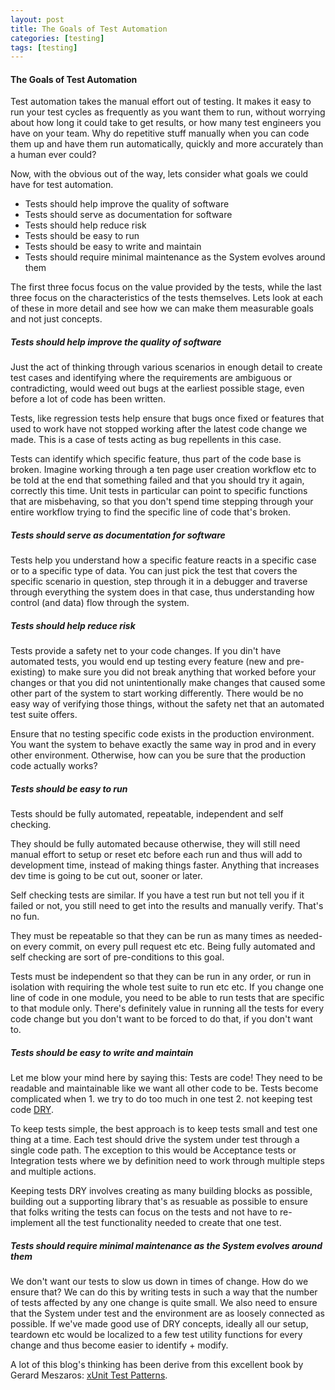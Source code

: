 ```yaml
---
layout: post
title: The Goals of Test Automation
categories: [testing]
tags: [testing]
---
```


#### The Goals of Test Automation

Test automation takes the manual effort out of testing. It makes it easy to run your test cycles as frequently as you want them to run, without worrying about how long it could take to get results, or how many test engineers you have on your team. Why do repetitive stuff manually when you can code them up and have them run automatically, quickly and more accurately than a human ever could?

Now, with the obvious out of the way, lets consider what goals we could
have for test automation.

* Tests should help improve the quality of software
* Tests should serve as documentation for software
* Tests should help reduce risk
* Tests should be easy to run
* Tests should be easy to write and maintain
* Tests should require minimal maintenance as the System evolves around them

The first three focus focus on the value provided by the tests, while
the last three focus on the characteristics of the tests themselves.
Lets look at each of these in more detail and see how we can make them
measurable goals and not just concepts.

##### Tests should help improve the quality of software
Just the act of thinking through various scenarios in enough detail to create
test cases and identifying where the requirements are ambiguous or contradicting,
would weed out bugs at the earliest possible stage, even before a lot of code
has been written.

Tests, like regression tests help ensure that bugs once fixed or
features that used to work have not stopped working after the latest
code change we made. This is a case of tests acting as bug repellents in
this case.

Tests can identify which specific feature, thus part of the code base is
broken. Imagine working through a ten page user creation workflow etc to
be told at the end that something failed and that you should try it
again, correctly this time. Unit tests in particular can point to
specific functions that are misbehaving, so that you don't spend time
stepping through your entire workflow trying to find the specific line
of code that's broken.

##### Tests should serve as documentation for software
Tests help you understand how a specific feature reacts in a specific
case or to a specific type of data. You can just pick the test that
covers the specific scenario in question, step through it in a debugger
and traverse through everything the system does in that case, thus
understanding how control (and data) flow through the system.

##### Tests should help reduce risk
Tests provide a safety net to your code changes. If you din't have
automated tests, you would end up testing every feature (new and
pre-existing) to make sure you did not break anything that worked before
your changes or that you did not unintentionally make changes that
caused some other part of the system to start working differently. There
would be no easy way of verifying those things, without the safety net
that an automated test suite offers.

Ensure that no testing specific code exists in the production
environment. You want the system to behave exactly the same way in prod
and in every other environment. Otherwise, how can you be sure that the
production code actually works?


##### Tests should be easy to run
Tests should be fully automated, repeatable, independent and self
checking.

They should be fully automated because otherwise, they will
still need manual effort to setup or reset etc before each run and thus
will add to development time, instead of making things faster. Anything
that increases dev time is going to be cut out, sooner or later.

Self checking tests are similar. If you have a test run but not tell you
if it failed or not, you still need to get into the results and manually
verify. That's no fun.

They must be repeatable so that they can be run as many times as needed-
on every commit, on every pull request etc etc. Being fully automated
and self checking are sort of pre-conditions to this goal.

Tests must be independent so that they can be run in any order, or run
in isolation with requiring the whole test suite to run etc etc. If you
change one line of code in one module, you need to be able to run tests
that are specific to that module only. There's definitely value in
running all the tests for every code change but you don't want to be
forced to do that, if you don't want to.

##### Tests should be easy to write and maintain
Let me blow your mind here by saying this: Tests are code! They need to
be readable and maintainable like we want all other code to be. Tests
become complicated when 1. we try to do too much in one test 2. not
keeping test code [DRY](https://pragprog.com/the-pragmatic-programmer/extracts/tips).

To keep tests simple, the best approach is to keep tests small and test
one thing at a time. Each test should drive the system under test
through a single code path. The exception to this would be Acceptance
tests or Integration tests where we by definition need to work through
multiple steps and multiple actions.

Keeping tests DRY involves creating as many building blocks as possible,
building out a supporting library that's as resuable as possible to
ensure that folks writing the tests can focus on the tests and not have
to re-implement all the test functionality needed to create that one
test.

##### Tests should require minimal maintenance as the System evolves around them
We don't want our tests to slow us down in times of change. How do we
ensure that? We can do this by writing tests in such a way that the
number of tests affected by any one change is quite small. We also need
to ensure that the System under test and the environment are as loosely
connected as possible. If we've made good use of DRY concepts, ideally
all our setup, teardown etc would be localized to a few test utility
functions for every change and thus become easier to identify + modify.

A lot of this blog's thinking has been derive from this excellent book by Gerard Meszaros:
[xUnit Test Patterns](https://www.amazon.com/xUnit-Test-Patterns-Refactoring-Code/dp/0131495054).
